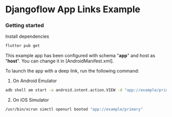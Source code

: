 # Djangoflow App Links Example

### Getting started

Install dependencies

```bash
flutter pub get
```

This example app has been configured with schema "**app**" and host as "**host**". You can change it in [AndroidManifest.xml].

To launch the app with a deep link, run the following command:

1. On Android Emulator
```bash
adb shell am start -a android.intent.action.VIEW -d "app://example/primary"
```

2. On iOS Simulator
```bash
/usr/bin/xcrun simctl openurl booted "app://example/primary" 
```